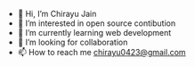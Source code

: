 - 👋 Hi, I’m Chirayu Jain
- 👀 I’m interested in open source contibution
- 🌱 I’m currently learning web development
- 💞️ I’m looking for collaboration
- 📫 How to reach me chirayu0423@gmail.com

<!---
chirayuString/chirayuString is a ✨ special ✨ repository because its `README.md` (this file) appears on your GitHub profile.
You can click the Preview link to take a look at your changes.
--->

